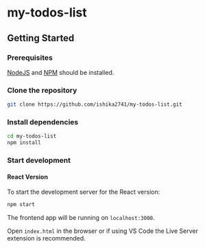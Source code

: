 # my-todos-list

## Getting Started
### Prerequisites
[NodeJS](https://nodejs.org/en/) and [NPM](https://www.npmjs.com/) should be installed.

### Clone the repository

```sh
git clone https://github.com/ishika2741/my-todos-list.git
```

### Install dependencies

```sh
cd my-todos-list
npm install
```

### Start development


#### React Version

To start the development server for the React version:

```sh
npm start
```

The frontend app will be running on `localhost:3000`.



Open `index.html` in the browser or if using VS Code the Live Server extension is recommended.

